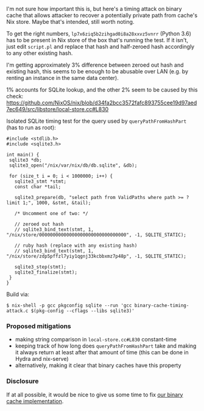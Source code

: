 I'm not sure how important this is, but here's a timing attack on binary cache that
allows attacker to recover a potentially private path from cache's Nix store. Maybe
that's intended, still worth noting.

To get the right numbers, `lp7x6ziq5b2zihgad0i8a28xxvz5vnrr` (Python 3.6) has to be
present in Nix store of the box that's running the test. If it isn't, just edit `script.pl`
and replace that hash and half-zeroed hash accordingly to any other existing hash.

I'm getting approximately 3% difference between zeroed out hash and existing hash,
this seems to be enough to be abusable over LAN (e.g. by renting an instance in the
same data center).

1% accounts for SQLite lookup, and the other 2% seem to be caused by this check:
https://github.com/NixOS/nix/blob/d34fa2bcc3572fafc893755cee19d97aed7ec649/src/libstore/local-store.cc#L830

Isolated SQLite timing test for the query used by `queryPathFromHashPart`
(has to run as root):

```
#include <stdlib.h>
#include <sqlite3.h>

int main() {
 sqlite3 *db;
 sqlite3_open("/nix/var/nix/db/db.sqlite", &db);

 for (size_t i = 0; i < 1000000; i++) {
   sqlite3_stmt *stmt;
   const char *tail;

   sqlite3_prepare(db, "select path from ValidPaths where path >= ? limit 1;", 1000, &stmt, &tail);

   /* Uncomment one of two: */
   
   // zeroed out hash
   // sqlite3_bind_text(stmt, 1, "/nix/store/00000000000000000000000000000000", -1, SQLITE_STATIC);
   
   // ruby hash (replace with any existing hash)
   // sqlite3_bind_text(stmt, 1, "/nix/store/zdp5pffzl7yiy1qgnj33kcbbxmz7p48p", -1, SQLITE_STATIC);

   sqlite3_step(stmt);
   sqlite3_finalize(stmt);
 }
}
```

Build via:

```
$ nix-shell -p gcc pkgconfig sqlite --run 'gcc binary-cache-timing-attack.c $(pkg-config --cflags --libs sqlite3)'
```

### Proposed mitigations

* making string comparison in `local-store.cc#L830` constant-time
* keeping track of how long does `queryPathFromHashPart` take and
  making it always return at least after that amount of time
  (this can be done in Hydra and nix-serve)
* alternatively, making it clear that binary caches have this property

### Disclosure

If at all possible, it would be nice to give us some time to fix
[our binary cache implementation](https://github.com/serokell/nix-cache).
